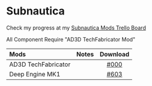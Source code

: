 # Subnautica
 Check my progress at my [Subnautica Mods Trello Board](https://trello.com/b/8QRVs0OZ/ad3d-subnautica-mods)
 
All Component Require "AD3D TechFabricator Mod"

| Mods                | Notes |    Download                                              |
| :---                | :---  |     :---:                                                |
| AD3D TechFabricator |       | [#000](https://www.google.co.uk/)                        |
| Deep Engine MK1     |       | [#603](https://www.nexusmods.com/subnautica/mods/603)    |
